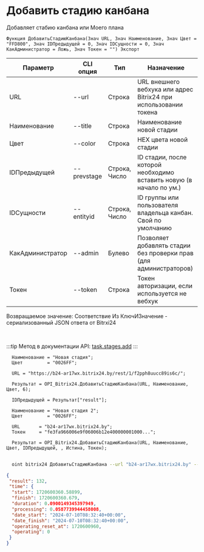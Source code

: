 ﻿---
sidebar_position: 1
---

# Добавить стадию канбана
 Добавляет стабию канбана или Моего плана



`Функция ДобавитьСтадиюКанбана(Знач URL, Знач Наименование, Знач Цвет = "FFD800", Знач IDПредыдущей = 0, Знач IDСущности = 0, Знач КакАдминистратор = Ложь, Знач Токен = "") Экспорт`

  | Параметр | CLI опция | Тип | Назначение |
  |-|-|-|-|
  | URL | --url | Строка | URL внешнего вебхука или адрес Bitrix24 при использовании токена |
  | Наименование | --title | Строка | Наименование новой стадии |
  | Цвет | --color | Строка | HEX цвета новой стадии |
  | IDПредыдущей | --prevstage | Строка, Число | ID стадии, после которой необходимо вставить новую (в начало по ум.) |
  | IDСущности | --entityid | Строка, Число | ID группы или пользователя владельца канбан. Свой по умолчанию |
  | КакАдминистратор | --admin | Булево | Позволяет добавлять стадии без проверки прав (для администраторов) |
  | Токен | --token | Строка | Токен авторизации, если используется не вебхук |

  
  Возвращаемое значение:   Соответствие Из КлючИЗначение - сериализованный JSON ответа от Bitrxi24

<br/>

:::tip
Метод в документации API: [task.stages.add](https://dev.1c-bitrix.ru/rest_help/tasks/task/kanban/task_stages_add.php)
:::
<br/>


```bsl title="Пример кода"
  Наименование = "Новая стадия";
  Цвет         = "0026FF";
  
  URL = "https://b24-ar17wx.bitrix24.by/rest/1/f2pph8uucc89is6c/";
  
  Результат = OPI_Bitrix24.ДобавитьСтадиюКанбана(URL, Наименование, Цвет, 6);
  
  IDПредыдущей = Результат["result"];
  
  Наименование = "Новая стадия 2";
  Цвет         = "0026FF";
  
  URL       = "b24-ar17wx.bitrix24.by";
  Токен     = "fe3fa966006e9f06006b12e400000001000...";
  
  Результат = OPI_Bitrix24.ДобавитьСтадиюКанбана(URL, Наименование, Цвет, IDПредыдущей, , Истина, Токен);
```
	


```sh title="Пример команды CLI"
    
  oint bitrix24 ДобавитьСтадиюКанбана --url "b24-ar17wx.bitrix24.by" --title %title% --color %color% --prevstage %prevstage% --entityid %entityid% --admin %admin% --token "56898d66006e9f06006b12e400000001000..."

```

```json title="Результат"
{
 "result": 132,
 "time": {
  "start": 1720600360.58899,
  "finish": 1720600360.679,
  "duration": 0.0900149345397949,
  "processing": 0.0587739944458008,
  "date_start": "2024-07-10T08:32:40+00:00",
  "date_finish": "2024-07-10T08:32:40+00:00",
  "operating_reset_at": 1720600960,
  "operating": 0
 }
}
```
